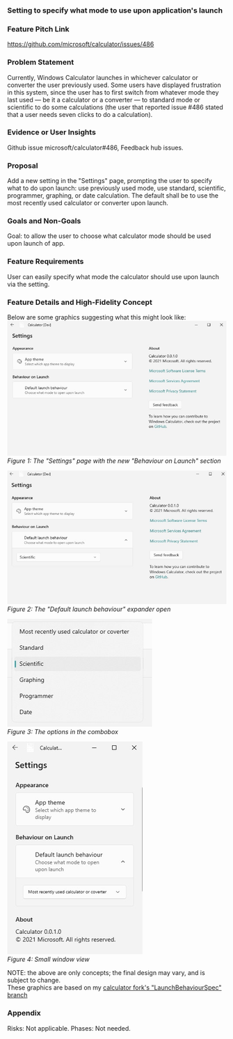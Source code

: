 ### Setting to specify what mode to use upon application's launch

### Feature Pitch Link
https://github.com/microsoft/calculator/issues/486

### Problem Statement
Currently, Windows Calculator launches in whichever calculator or converter the user previously used. Some users have displayed frustration in this system, since the user has to first switch from whatever mode they last used — be it a calculator or a converter — to standard mode or scientific to do some calculations (the user that reported issue #486 stated that a user needs seven clicks to do a calculation). 

### Evidence or User Insights
Github issue microsoft/calculator#486, Feedback hub issues.

### Proposal
Add a new setting in the "Settings" page, prompting the user to specify what to do upon launch: use previously used mode, use standard, scientific, programmer, graphing, or date calculation. The default shall be to use the most recently used calculator or converter upon launch.

### Goals and Non-Goals
Goal: to allow the user to choose what calculator mode should be used upon launch of app.

### Feature Requirements
User can easily specify what mode the calculator should use upon launch via the setting.

### Feature Details and High-Fidelity Concept
Below are some graphics suggesting what this might look like:
![Figure 1: The "Settings" page with the new "Behaviour on Launch" section](./Assets_and_Images/Settings_page_with_new_launch_behaviour_settings.jpg)
<br/>*Figure 1: The "Settings" page with the new "Behaviour on Launch" section*

![Figure 2: The "Default launch behaviour" expander open](./Assets_and_Images/Settings_launch_behaviour_expander_open.jpg)
<br/>*Figure 2: The "Default launch behaviour" expander open*

![Figure 3: The options in the combobox](./Assets_and_Images/Settings_launch_behaviour_combobox.jpg)
<br/>*Figure 3: The options in the combobox*

![Figure 4: Small window view](./Assets_and_Images/Settings_launch_behaviour_small_view.jpg)
<br/>*Figure 4: Small window view*

NOTE: the above are only concepts; the final design may vary, and is subject to change. <br/>
These graphics are based on my [calculator fork's "LaunchBehaviourSpec" branch](https://github.com/Chips1234/calculator/tree/LaunchBahviourSpec)

### Appendix
Risks: Not applicable.
Phases: Not needed.
